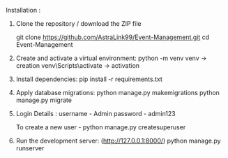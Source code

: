 Installation :

1. Clone the repository / download the ZIP file
   
   git clone https://github.com/AstraLink99/Event-Management.git
   cd Event-Management
   
3. Create and activate a virtual environment:
   python -m venv venv -> creation
   venv\Scripts\activate -> activation

4. Install dependencies:
   pip install -r requirements.txt

5. Apply database migrations:
   python manage.py makemigrations
   python manage.py migrate

6. Login Details :
   username - Admin
   password - admin123

   To create a new user - python manage.py createsuperuser

7. Run the development server: (http://127.0.0.1:8000/)
   python manage.py runserver
  
